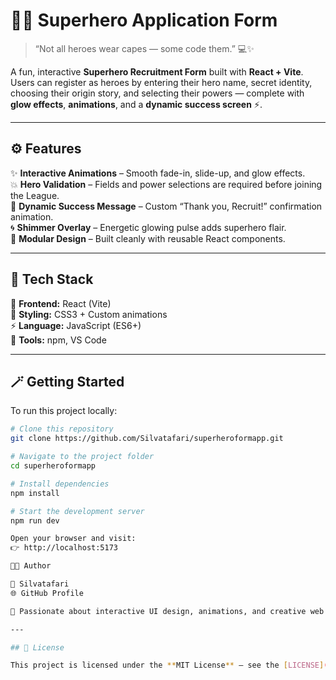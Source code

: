 # 🦸‍♂️ Superhero Application Form

> “Not all heroes wear capes — some code them.” 💻✨  

A fun, interactive **Superhero Recruitment Form** built with **React + Vite**.  
Users can register as heroes by entering their hero name, secret identity, choosing their origin story, and selecting their powers — complete with **glow effects**, **animations**, and a **dynamic success screen** ⚡.

---

## ⚙️ Features

✨ **Interactive Animations** – Smooth fade-in, slide-up, and glow effects.  
💥 **Hero Validation** – Fields and power selections are required before joining the League.  
🚨 **Dynamic Success Message** – Custom “Thank you, Recruit!” confirmation animation.  
🌀 **Shimmer Overlay** – Energetic glowing pulse adds superhero flair.  
🧩 **Modular Design** – Built cleanly with reusable React components.

---

## 🧰 Tech Stack

🧠 **Frontend:** React (Vite)  
🎨 **Styling:** CSS3 + Custom animations  
⚡ **Language:** JavaScript (ES6+)  
🧱 **Tools:** npm, VS Code  

---

## 🪄 Getting Started

To run this project locally:

```bash
# Clone this repository
git clone https://github.com/Silvatafari/superheroformapp.git

# Navigate to the project folder
cd superheroformapp

# Install dependencies
npm install

# Start the development server
npm run dev

Open your browser and visit:
👉 http://localhost:5173

🧑‍💻 Author

👤 Silvatafari
🌐 GitHub Profile

💬 Passionate about interactive UI design, animations, and creative web experiences.

---

## 🪪 License

This project is licensed under the **MIT License** – see the [LICENSE](LICENSE) file for details.
